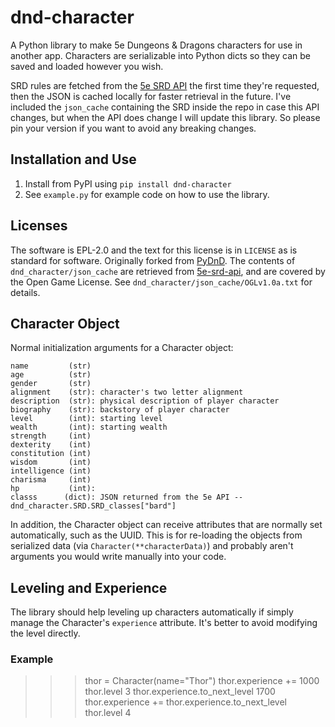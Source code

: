 # dnd-character
A Python library to make 5e Dungeons & Dragons characters for use in another app. Characters are serializable into Python dicts so they can be saved and loaded however you wish.

SRD rules are fetched from the [5e SRD API](https://github.com/bagelbits/5e-srd-api) the first time they're requested, then the JSON is cached locally for faster retrieval in the future. I've included the `json_cache` containing the SRD inside the repo in case this API changes, but when the API does change I will update this library. So please pin your version if you want to avoid any breaking changes.


## Installation and Use
1. Install from PyPI using `pip install dnd-character`
1. See `example.py` for example code on how to use the library.


## Licenses
The software is EPL-2.0 and the text for this license is in `LICENSE` as is standard for software. Originally forked from [PyDnD](https://github.com/Coffee-fueled-deadlines/PyDnD). The contents of `dnd_character/json_cache` are retrieved from [5e-srd-api](https://github.com/bagelbits/5e-srd-api/issues/114), and are covered by the Open Game License. See `dnd_character/json_cache/OGLv1.0a.txt` for details.


## Character Object
Normal initialization arguments for a Character object:
```
name         (str)
age          (str)
gender       (str)
alignment    (str): character's two letter alignment
description  (str): physical description of player character
biography    (str): backstory of player character	
level        (int): starting level
wealth       (int): starting wealth	
strength     (int)
dexterity    (int)
constitution (int)
wisdom       (int)
intelligence (int)
charisma     (int)
hp           (int):
classs      (dict): JSON returned from the 5e API -- dnd_character.SRD.SRD_classes["bard"]
```
In addition, the Character object can receive attributes that are normally set automatically, such as the UUID. This is for re-loading the objects from serialized data (via `Character(**characterData)`) and probably aren't arguments you would write manually into your code.


## Leveling and Experience
The library should help leveling up characters automatically if simply manage the Character's `experience` attribute. It's better to avoid modifying the level directly.

### Example
  >>> thor = Character(name="Thor")
  >>> thor.experience += 1000
  >>> thor.level
  3
  >>> thor.experience.to_next_level
  1700
  >>> thor.experience += thor.experience.to_next_level
  >>> thor.level
  4
